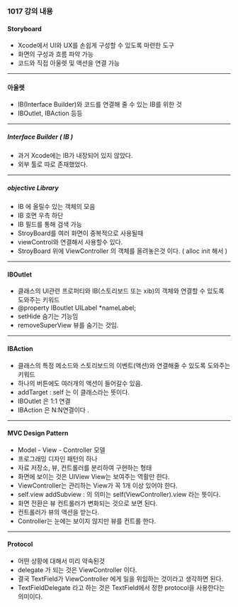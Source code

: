 ### 1017 강의 내용

#### Storyboard

 - Xcode에서 UI와 UX를 손쉽게 구성할 수 있도록 마련한 도구
 - 화면의 구성과 흐름 파악 가능
 - 코드와 직접 아울렛 및 액션을 연결 가능

----------------

#### 아울렛

 - IB(Interface Builder)와 코드를 연결해 줄 수 있는 IB를 위한 것
 - IBOutlet, IBAction 등등

--------------------

##### Interface Builder ( IB )

 - 과거 Xcode에는 IB가 내장되어 있지 않았다.
 - 외부 툴로 따로 존재했었다.

------------------

##### objective Library

 - IB 에 올릴수 있는 객체의 모음
 - IB 호면 우측 하단
 - IB 필드를 통해 검색 가능
 - StroyBoard를 여러 화면이 중복적으로 사용될때
 - viewControl와 연결해서 사용할수 있다.
 - StroyBoard 위에 ViewController 의 객체를 올려놓은것 이다.  ( alloc init 해서 )

------------------

#### IBOutlet

 - 클래스의 UI관련 프로퍼티와 IB(스토리보드 또는 xib)의 객체와 연결할 수 있도록 도와주는 키워드
 - @property IBoutlet UILabel *nameLabel;
 - setHide 숨기는 기능임
 - removeSuperView 뷰를 숨기는 것임.

----------------

#### IBAction

 - 클래스의 특정 메소드와 스토리보드의 이벤트(액션)와 연결해줄 수 있도록 도와주는 키워드
 - 하나의 버튼에도 여러개의 액션이 들어갈수 있음.
 - addTarget : self 는 이 클래스라는 뜻이다. 
 - IBOutlet 은 1:1 연결
 - IBAction 은 N:N연결이다 .

---------------

#### MVC Design Pattern

 - Model - View - Controller 모델
 - 프로그래밍 디자인 패턴의 하나
 - 자료 저장소, 뷰, 컨트롤러를 분리하여 구현하는 형태
 - 화면에 보이는 것은 UIView View는 보여주는 역활만 한다.
 - ViewController는 관리하는 View가 꼭 1개 이상 있어야 한다.
 - self.view addSubview : 의 의미는 self(ViewController).view 라는 뜻이다.
 - 화면 전환은 뷰 컨트롤러가 변화되는 것으로 보면 된다.
 - 컨트롤러가 뷰의 액션을 받는다.
 - Controller는 눈에는 보이지 않지만 뷰를 컨트롤 한다.

-------------

#### Protocol

 - 어떤 상황에 대해서 미리 약속된것
 - delegate 가 되는 것은 ViewController 이다.
 - 결국 TextField가 ViewController 에게 일을 위임하는 것이라고 생각하면 된다.
 - TextFieldDelegate 라고 하는 것은 TextField에서 정한 protocol을 사용한다는 의미이다.
